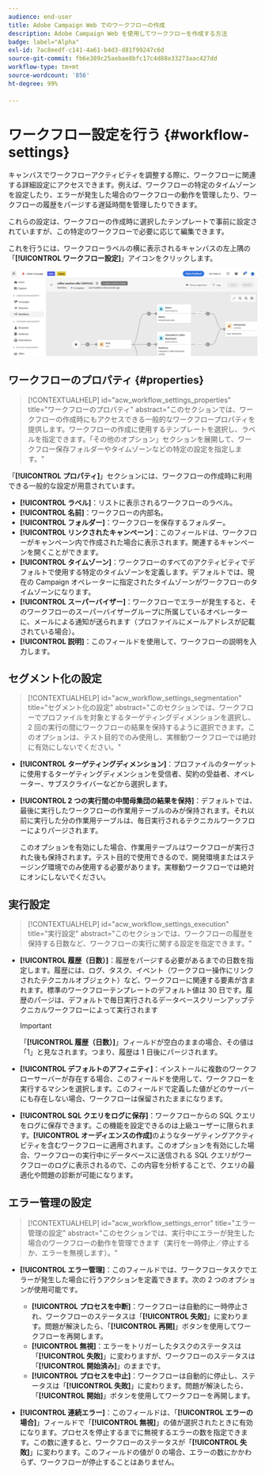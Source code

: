 ```yaml
---
audience: end-user
title: Adobe Campaign Web でのワークフローの作成
description: Adobe Campaign Web を使用してワークフローを作成する方法
badge: label="Alpha"
exl-id: 7ac8eedf-c141-4a61-b4d3-d81f99247c6d
source-git-commit: fb6e389c25aebae8bfc17c4d88e33273aac427dd
workflow-type: tm+mt
source-wordcount: '856'
ht-degree: 99%

---
```


# ワークフロー設定を行う {#workflow-settings}

キャンバスでワークフローアクティビティを調整する際に、ワークフローに関連する詳細設定にアクセスできます。例えば、ワークフローの特定のタイムゾーンを設定したり、エラーが発生した場合のワークフローの動作を管理したり、ワークフローの履歴をパージする遅延時間を管理したりできます。

これらの設定は、ワークフローの作成時に選択したテンプレートで事前に設定されていますが、この特定のワークフローで必要に応じて編集できます。

これを行うには、ワークフローラベルの横に表示されるキャンバスの左上隅の「**[!UICONTROL ワークフロー設定]**」アイコンをクリックします。

![](assets/workflow-settings.png)

## ワークフローのプロパティ {#properties}

>[!CONTEXTUALHELP]
>id="acw_workflow_settings_properties"
>title="ワークフローのプロパティ"
>abstract="このセクションでは、ワークフローの作成時にもアクセスできる一般的なワークフロープロパティを提供します。ワークフローの作成に使用するテンプレートを選択し、ラベルを指定できます。「その他のオプション」セクションを展開して、ワークフロー保存フォルダーやタイムゾーンなどの特定の設定を指定します。"

「**[!UICONTROL プロパティ]**」セクションには、ワークフローの作成時に利用できる一般的な設定が用意されています。

* **[!UICONTROL ラベル]**：リストに表示されるワークフローのラベル。
* **[!UICONTROL 名前]**：ワークフローの内部名。
* **[!UICONTROL フォルダー]**：ワークフローを保存するフォルダー。
* **[!UICONTROL リンクされたキャンペーン]**：このフィールドは、ワークフローがキャンペーン内で作成された場合に表示されます。関連するキャンペーンを開くことができます。
* **[!UICONTROL タイムゾーン]**：ワークフローのすべてのアクティビティでデフォルトで使用する特定のタイムゾーンを定義します。デフォルトでは、現在の Campaign オペレーターに指定されたタイムゾーンがワークフローのタイムゾーンになります。
* **[!UICONTROL スーパーバイザー]**：ワークフローでエラーが発生すると、そのワークフローのスーパーバイザーグループに所属しているオペレーターに、メールによる通知が送られます（プロファイルにメールアドレスが記載されている場合）。
* **[!UICONTROL 説明]**：このフィールドを使用して、ワークフローの説明を入力します。

## セグメント化の設定

>[!CONTEXTUALHELP]
>id="acw_workflow_settings_segmentation"
>title="セグメント化の設定"
>abstract="このセクションでは、ワークフローでプロファイルを対象とするターゲティングディメンションを選択し、2 回の実行の間にワークフローの結果を保持するように選択できます。このオプションは、テスト目的でのみ使用し、実稼動ワークフローでは絶対に有効にしないでください。"

* **[!UICONTROL ターゲティングディメンション]**：プロファイルのターゲットに使用するターゲティングディメンションを受信者、契約の受益者、オペレーター、サブスクライバーなどから選択します。
* **[!UICONTROL 2 つの実行間の中間母集団の結果を保持]**：デフォルトでは、最後に実行したワークフローの作業用テーブルのみが保持されます。それ以前に実行した分の作業用テーブルは、毎日実行されるテクニカルワークフローによりパージされます。

  このオプションを有効にした場合、作業用テーブルはワークフローが実行された後も保持されます。テスト目的で使用できるので、開発環境またはステージング環境でのみ使用する必要があります。実稼動ワークフローでは絶対にオンにしないでください。

## 実行設定

>[!CONTEXTUALHELP]
>id="acw_workflow_settings_execution"
>title="実行設定"
>abstract="このセクションでは、ワークフローの履歴を保持する日数など、ワークフローの実行に関する設定を指定できます。"

* **[!UICONTROL 履歴（日数）]**：履歴をパージする必要があるまでの日数を指定します。履歴には、ログ、タスク、イベント（ワークフロー操作にリンクされたテクニカルオブジェクト）など、ワークフローに関連する要素が含まれます。標準のワークフローテンプレートのデフォルト値は 30 日です。履歴のパージは、デフォルトで毎日実行されるデータベースクリーンアップテクニカルワークフローによって実行されます

  >[!IMPORTANT]
  >
  >「**[!UICONTROL 履歴（日数）]**」フィールドが空白のままの場合、その値は「1」と見なされます。つまり、履歴は 1 日後にパージされます。

* **[!UICONTROL デフォルトのアフィニティ]**：インストールに複数のワークフローサーバーが存在する場合、このフィールドを使用して、ワークフローを実行するマシンを選択します。このフィールドで定義した値がどのサーバーにも存在しない場合、ワークフローは保留されたままになります。

* **[!UICONTROL SQL クエリをログに保存]**：ワークフローからの SQL クエリをログに保存できます。この機能を設定できるのは上級ユーザーに限られます。**[!UICONTROL オーディエンスの作成]**&#x200B;のようなターゲティングアクティビティを含むワークフローに適用されます。このオプションを有効にした場合、ワークフローの実行中にデータベースに送信される SQL クエリがワークフローのログに表示されるので、この内容を分析することで、クエリの最適化や問題の診断が可能になります。

## エラー管理の設定

>[!CONTEXTUALHELP]
>id="acw_workflow_settings_error"
>title="エラー管理の設定"
>abstract="このセクションでは、実行中にエラーが発生した場合のワークフローの動作を管理できます（実行を一時停止／停止するか、エラーを無視します）。"

* **[!UICONTROL エラー管理]**：このフィールドでは、ワークフロータスクでエラーが発生した場合に行うアクションを定義できます。次の 2 つのオプションが使用可能です。

   * **[!UICONTROL プロセスを中断]**：ワークフローは自動的に一時停止され、ワークフローのステータスは「**[!UICONTROL 失敗]**」に変わります。問題が解決したら、「**[!UICONTROL 再開]**」ボタンを使用してワークフローを再開します。
   * **[!UICONTROL 無視]**：エラーをトリガーしたタスクのステータスは「**[!UICONTROL 失敗]**」に変わりますが、ワークフローのステータスは「**[!UICONTROL 開始済み]**」のままです。<!-- TO ADD ONCE SCHEUDLER IS AVAILABLE This configuration is relevant for recurring tasks: if the branch includes a scheduler, it will start normally next time the workflow is executed.-->
   * **[!UICONTROL プロセスを中止]**：ワークフローは自動的に停止し、ステータスは「**[!UICONTROL 失敗]**」に変わります。問題が解決したら、「**[!UICONTROL 開始]**」ボタンを使用してワークフローを再開します。

* **[!UICONTROL 連続エラー]**：このフィールドは、「**[!UICONTROL エラーの場合]**」フィールドで「**[!UICONTROL 無視]**」の値が選択されたときに有効になります。プロセスを停止するまでに無視するエラーの数を指定できます。この数に達すると、ワークフローのステータスが「**[!UICONTROL 失敗]**」に変わります。このフィールドの値が 0 の場合、エラーの数にかかわらず、ワークフローが停止することはありません。
